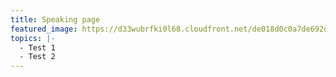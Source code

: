 ```yaml
---
title: Speaking page
featured_image: https://d33wubrfki0l68.cloudfront.net/de018d0c0a7de692d1f113a61206eff02889ee7f/e0e5b/static/img/taylorbarnettoscon.jpg
topics: |-
  - Test 1
  - Test 2
---
```

